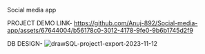 Social media app

PROJECT DEMO LINK-
https://github.com/Anuj-892/Social-media-app/assets/67644004/b56178c0-3012-4178-9fe0-9b6b1745d2f9

DB DESIGN-
![drawSQL-project1-export-2023-11-12](https://github.com/Anuj-892/Social-media-app/assets/67644004/b2eefdab-4cf2-4ac6-b4d1-fedcd26fab6b)
